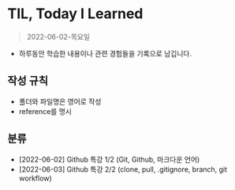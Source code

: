 # TIL, Today I Learned
> 2022-06-02-목요일

- 하루동안 학습한 내용이나 관련 경험들을 기록으로 남깁니다.

## 작성 규칙
- 폴더와 파일명은 영어로 작성
- reference를 명시

## 분류
- [2022-06-02] Github 특강 1/2 (Git, Github, 마크다운 언어) 
- [2022-06-03] Github 특강 2/2 (clone, pull, .gitignore, branch, git workflow)